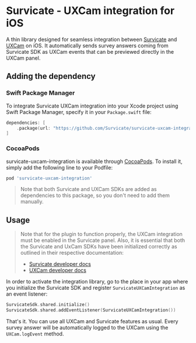 # Survicate - UXCam integration for iOS
A thin library designed for seamless integration between [Survicate](https://survicate.com/) and [UXCam](https://uxcam.com/) on iOS. It automatically sends survey answers coming from Survicate SDK as UXCam events that can be previewed directly in the UXCam panel.

## Adding the dependency

### Swift Package Manager
To integrate Survicate UXCam integration into your Xcode project using Swift Package Manager, specify it in your `Package.swift` file:

```swift
dependencies: [
    .package(url: "https://github.com/Survicate/survicate-uxcam-integration-ios", from: "1.0.0")
]
```

### CocoaPods
survicate-uxcam-integration is available through [CocoaPods](https://cocoapods.org). To install
it, simply add the following line to your Podfile:

```ruby
pod 'survicate-uxcam-integration'
```

> Note that both Survicate and UXCam SDKs are added as dependencies to this package, so you don't need to add them manually.

## Usage

> Note that for the plugin to function properly, the UXCam integration must be enabled in the Survicate panel. Also, it is essential that both the Survicate and UxCam SDKs have been initialized correctly as outlined in their respective documentation:
> - [Survicate developer docs](https://developers.survicate.com/mobile-sdk/ios/)
> - [UXCam developer docs](https://developer.uxcam.com/docs/ios)

In order to activate the integration library, go to the place in your app where you initialize the Survicate SDK and register `SurvicateUXCamIntegration` as an event listener:

```swift
SurvicateSdk.shared.initialize()
SurvicateSdk.shared.addEventListener(SurvicateUXCamIntegration())
```

That's it. You can use all UXCam and Survicate features as usual. Every survey answer will be automatically logged to the UXCam using the `UXCam.logEvent` method.
